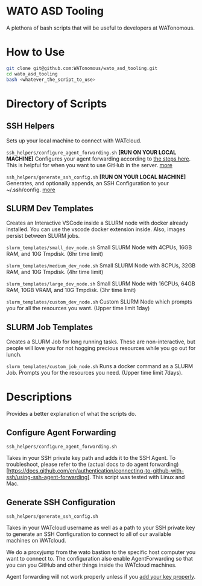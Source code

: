 # WATO ASD Tooling
A plethora of bash scripts that will be useful to developers at WATonomous.

# How to Use
```bash
git clone git@github.com:WATonomous/wato_asd_tooling.git
cd wato_asd_tooling
bash <whatever_the_script_to_use>
```

# Directory of Scripts
## SSH Helpers
Sets up your local machine to connect with WATcloud.

`ssh_helpers/configure_agent_forwarding.sh` **[RUN ON YOUR LOCAL MACHINE]** Configures your agent forwarding according to [the steps here](https://docs.github.com/en/authentication/connecting-to-github-with-ssh/using-ssh-agent-forwarding). This is helpful for when you want to use GitHub in the server. [more](#generate-ssh-configuration)

`ssh_helpers/generate_ssh_config.sh` **[RUN ON YOUR LOCAL MACHINE]** Generates, and optionally appends, an SSH Configuration to your ~/.ssh/config. [more](#generate-ssh-configuration)

## SLURM Dev Templates
Creates an Interactive VSCode inside a SLURM node with docker already installed. You can use the vscode docker extension inside. Also, images persist between SLURM jobs.

`slurm_templates/small_dev_node.sh` Small SLURM Node with 4CPUs, 16GB RAM, and 10G Tmpdisk. (6hr time limit)

`slurm_templates/medium_dev_node.sh` Small SLURM Node with 8CPUs, 32GB RAM, and 10G Tmpdisk. (4hr time limit)

`slurm_templates/large_dev_node.sh` Small SLURM Node with 16CPUs, 64GB RAM, 10GB VRAM, and 10G Tmpdisk. (3hr time limit)

`slurm_templates/custom_dev_node.sh` Custom SLURM Node which prompts you for all the resources you want. (Upper time limit 1day)

## SLURM Job Templates
Creates a SLURM Job for long running tasks. These are non-interactive, but people will love you for not hogging precious resources while you go out for lunch.

`slurm_templates/custom_job_node.sh` Runs a docker command as a SLURM Job. Prompts you for the resources you need. (Upper time limit 7days).

# Descriptions
Provides a better explanation of what the scripts do.

## Configure Agent Forwarding
`ssh_helpers/configure_agent_forwarding.sh` 

Takes in your SSH private key path and adds it to the SSH Agent. To troubleshoot, please refer to the (actual docs to do agent forwarding)[https://docs.github.com/en/authentication/connecting-to-github-with-ssh/using-ssh-agent-forwarding]. This script was tested with Linux and Mac.

## Generate SSH Configuration
`ssh_helpers/generate_ssh_config.sh`

Takes in your WATcloud username as well as a path to your SSH private key to generate an SSH Configuration to connect to all of our available machines on WATcloud.

We do a proxyjump from the wato bastion to the specific host computer you want to connect to. The configuration also enable AgentForwarding so that you can you GitHub and other things inside the WATcloud machines. 

Agent forwarding will not work properly unless if you [add your key properly](#configure-agent-forwarding). 